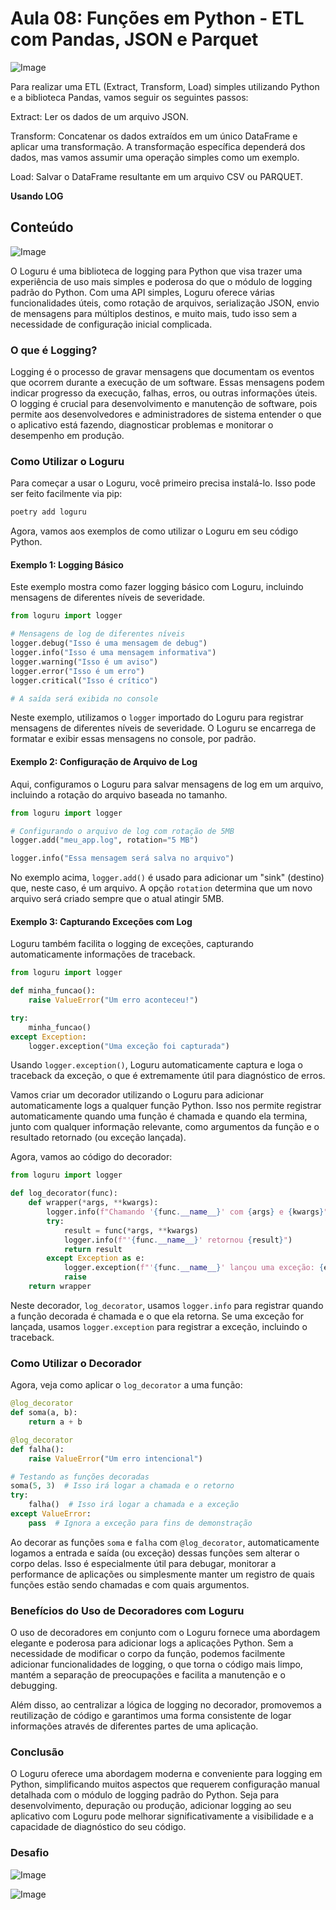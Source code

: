 # Aula 08: Funções em Python - ETL com Pandas, JSON e Parquet

![Image](https://github.com/user-attachments/assets/9f5ce3e1-efdf-4ace-a026-3ddc76cc11c7)

Para realizar uma ETL (Extract, Transform, Load) simples utilizando Python e a biblioteca Pandas, vamos seguir os seguintes passos:

Extract: Ler os dados de um arquivo JSON.

Transform: Concatenar os dados extraídos em um único DataFrame e aplicar uma transformação. A transformação específica dependerá dos dados, mas vamos assumir uma operação simples como um exemplo.

Load: Salvar o DataFrame resultante em um arquivo CSV ou PARQUET. 

**Usando LOG**

## Conteúdo

![Image](https://github.com/user-attachments/assets/50c99be2-7374-4476-9d09-ca9e29c46b9d)

O Loguru é uma biblioteca de logging para Python que visa trazer uma experiência de uso mais simples e poderosa do que o módulo de logging padrão do Python. Com uma API simples, Loguru oferece várias funcionalidades úteis, como rotação de arquivos, serialização JSON, envio de mensagens para múltiplos destinos, e muito mais, tudo isso sem a necessidade de configuração inicial complicada.

### O que é Logging?

Logging é o processo de gravar mensagens que documentam os eventos que ocorrem durante a execução de um software. Essas mensagens podem indicar progresso da execução, falhas, erros, ou outras informações úteis. O logging é crucial para desenvolvimento e manutenção de software, pois permite aos desenvolvedores e administradores de sistema entender o que o aplicativo está fazendo, diagnosticar problemas e monitorar o desempenho em produção.

### Como Utilizar o Loguru

Para começar a usar o Loguru, você primeiro precisa instalá-lo. Isso pode ser feito facilmente via pip:

```bash
poetry add loguru
```

Agora, vamos aos exemplos de como utilizar o Loguru em seu código Python.

#### Exemplo 1: Logging Básico

Este exemplo mostra como fazer logging básico com Loguru, incluindo mensagens de diferentes níveis de severidade.

```python
from loguru import logger

# Mensagens de log de diferentes níveis
logger.debug("Isso é uma mensagem de debug")
logger.info("Isso é uma mensagem informativa")
logger.warning("Isso é um aviso")
logger.error("Isso é um erro")
logger.critical("Isso é crítico")

# A saída será exibida no console
```

Neste exemplo, utilizamos o `logger` importado do Loguru para registrar mensagens de diferentes níveis de severidade. O Loguru se encarrega de formatar e exibir essas mensagens no console, por padrão.

#### Exemplo 2: Configuração de Arquivo de Log

Aqui, configuramos o Loguru para salvar mensagens de log em um arquivo, incluindo a rotação do arquivo baseada no tamanho.

```python
from loguru import logger

# Configurando o arquivo de log com rotação de 5MB
logger.add("meu_app.log", rotation="5 MB")

logger.info("Essa mensagem será salva no arquivo")
```

No exemplo acima, `logger.add()` é usado para adicionar um "sink" (destino) que, neste caso, é um arquivo. A opção `rotation` determina que um novo arquivo será criado sempre que o atual atingir 5MB.

#### Exemplo 3: Capturando Exceções com Log

Loguru também facilita o logging de exceções, capturando automaticamente informações de traceback.

```python
from loguru import logger

def minha_funcao():
    raise ValueError("Um erro aconteceu!")

try:
    minha_funcao()
except Exception:
    logger.exception("Uma exceção foi capturada")
```

Usando `logger.exception()`, Loguru automaticamente captura e loga o traceback da exceção, o que é extremamente útil para diagnóstico de erros.

Vamos criar um decorador utilizando o Loguru para adicionar automaticamente logs a qualquer função Python. Isso nos permite registrar automaticamente quando uma função é chamada e quando ela termina, junto com qualquer informação relevante, como argumentos da função e o resultado retornado (ou exceção lançada).

Agora, vamos ao código do decorador:

```python
from loguru import logger

def log_decorator(func):
    def wrapper(*args, **kwargs):
        logger.info(f"Chamando '{func.__name__}' com {args} e {kwargs}")
        try:
            result = func(*args, **kwargs)
            logger.info(f"'{func.__name__}' retornou {result}")
            return result
        except Exception as e:
            logger.exception(f"'{func.__name__}' lançou uma exceção: {e}")
            raise
    return wrapper
```

Neste decorador, `log_decorator`, usamos `logger.info` para registrar quando a função decorada é chamada e o que ela retorna. Se uma exceção for lançada, usamos `logger.exception` para registrar a exceção, incluindo o traceback.

### Como Utilizar o Decorador

Agora, veja como aplicar o `log_decorator` a uma função:

```python
@log_decorator
def soma(a, b):
    return a + b

@log_decorator
def falha():
    raise ValueError("Um erro intencional")

# Testando as funções decoradas
soma(5, 3)  # Isso irá logar a chamada e o retorno
try:
    falha()  # Isso irá logar a chamada e a exceção
except ValueError:
    pass  # Ignora a exceção para fins de demonstração
```

Ao decorar as funções `soma` e `falha` com `@log_decorator`, automaticamente logamos a entrada e saída (ou exceção) dessas funções sem alterar o corpo delas. Isso é especialmente útil para debugar, monitorar a performance de aplicações ou simplesmente manter um registro de quais funções estão sendo chamadas e com quais argumentos.

### Benefícios do Uso de Decoradores com Loguru

O uso de decoradores em conjunto com o Loguru fornece uma abordagem elegante e poderosa para adicionar logs a aplicações Python. Sem a necessidade de modificar o corpo da função, podemos facilmente adicionar funcionalidades de logging, o que torna o código mais limpo, mantém a separação de preocupações e facilita a manutenção e o debugging.

Além disso, ao centralizar a lógica de logging no decorador, promovemos a reutilização de código e garantimos uma forma consistente de logar informações através de diferentes partes de uma aplicação.

### Conclusão

O Loguru oferece uma abordagem moderna e conveniente para logging em Python, simplificando muitos aspectos que requerem configuração manual detalhada com o módulo de logging padrão do Python. Seja para desenvolvimento, depuração ou produção, adicionar logging ao seu aplicativo com Loguru pode melhorar significativamente a visibilidade e a capacidade de diagnóstico do seu código.

### Desafio

![Image](https://github.com/user-attachments/assets/3eebb8a5-5f2d-4c44-b62e-1dade730d5af)

![Image](https://github.com/user-attachments/assets/1f6e391a-64c9-4975-a696-01012f65a9b1)

